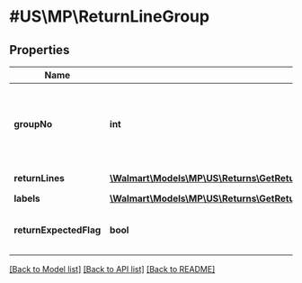 # #US\MP\ReturnLineGroup

## Properties

Name | Type | Description | Notes
------------ | ------------- | ------------- | -------------
**groupNo** | **int** | Sequence of group numbers where each returnLineGroups will represent one or more return lines | [optional]
**returnLines** | [**\Walmart\Models\MP\US\Returns\GetReturns200ResponseReturnOrdersInnerReturnLineGroupsInnerReturnLinesInner[]**](GetReturns200ResponseReturnOrdersInnerReturnLineGroupsInnerReturnLinesInner.md) | Array of return lines | [optional]
**labels** | [**\Walmart\Models\MP\US\Returns\GetReturns200ResponseReturnOrdersInnerReturnLineGroupsInnerLabelsInner[]**](GetReturns200ResponseReturnOrdersInnerReturnLineGroupsInnerLabelsInner.md) | Array of labels | [optional]
**returnExpectedFlag** | **bool** | Is customer required to send this item back to return center | [optional]


[[Back to Model list]](../) [[Back to API list]](../../Api/US/MP) [[Back to README]](../../README.md)
